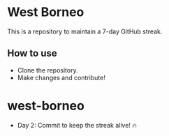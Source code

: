 # West Borneo

This is a repository to maintain a 7-day GitHub streak.

## How to use
- Clone the repository.
- Make changes and contribute!
# west-borneo
- Day 2: Commit to keep the streak alive! 🔥
